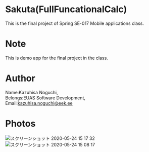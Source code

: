 # Sakuta(FullFuncationalCalc)
 
 This is the final project of Spring SE-017 Mobile applications class.
 
# Note
 
This is demo app for the final project in the class.

 
# Author
 
Name:Kazuhisa Noguchi,  
Belongs:EUAS Software Development,  
Email:kazuhisa.noguchi@eek.ee


# Photos
![スクリーンショット 2020-05-24 15 17 32](https://user-images.githubusercontent.com/31508821/82767157-0521b200-9e2e-11ea-8eab-af150dfb15d4.png)
![スクリーンショット 2020-05-24 15 08 17](https://user-images.githubusercontent.com/31508821/82767189-45813000-9e2e-11ea-99a2-a0b645f6e836.png)
